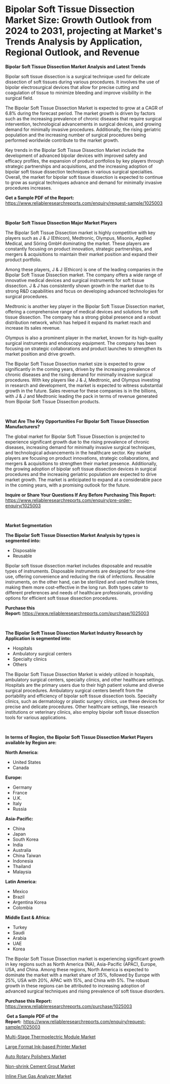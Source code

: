 <p><h1>Bipolar Soft Tissue Dissection Market Size: Growth Outlook from 2024 to 2031, projecting at Market's Trends Analysis by Application, Regional Outlook, and Revenue</h1></p><p><strong>Bipolar Soft Tissue Dissection Market Analysis and Latest Trends</strong></p>
<p><p>Bipolar soft tissue dissection is a surgical technique used for delicate dissection of soft tissues during various procedures. It involves the use of bipolar electrosurgical devices that allow for precise cutting and coagulation of tissue to minimize bleeding and improve visibility in the surgical field.</p><p>The Bipolar Soft Tissue Dissection Market is expected to grow at a CAGR of 6.8% during the forecast period. The market growth is driven by factors such as the increasing prevalence of chronic diseases that require surgical intervention, technological advancements in surgical devices, and growing demand for minimally invasive procedures. Additionally, the rising geriatric population and the increasing number of surgical procedures being performed worldwide contribute to the market growth.</p><p>Key trends in the Bipolar Soft Tissue Dissection Market include the development of advanced bipolar devices with improved safety and efficacy profiles, the expansion of product portfolios by key players through strategic partnerships and acquisitions, and the increasing adoption of bipolar soft tissue dissection techniques in various surgical specialties. Overall, the market for bipolar soft tissue dissection is expected to continue to grow as surgical techniques advance and demand for minimally invasive procedures increases.</p></p>
<p><strong>Get a Sample PDF of the Report:&nbsp;</strong> <a href="https://www.reliableresearchreports.com/enquiry/request-sample/1025003">https://www.reliableresearchreports.com/enquiry/request-sample/1025003</a></p>
<p>&nbsp;</p>
<p><strong>Bipolar Soft Tissue Dissection Major Market Players</strong></p>
<p><p>The Bipolar Soft Tissue Dissection market is highly competitive with key players such as J & J (Ethicon), Medtronic, Olympus, Misonix, Applied Medical, and Söring GmbH dominating the market. These players are constantly focusing on product innovation, strategic partnerships, and mergers & acquisitions to maintain their market position and expand their product portfolio.</p><p>Among these players, J & J (Ethicon) is one of the leading companies in the Bipolar Soft Tissue Dissection market. The company offers a wide range of innovative medical devices and surgical instruments for soft tissue dissection. J & J has consistently shown growth in the market due to its strong R&D capabilities and focus on developing advanced technologies for surgical procedures.</p><p>Medtronic is another key player in the Bipolar Soft Tissue Dissection market, offering a comprehensive range of medical devices and solutions for soft tissue dissection. The company has a strong global presence and a robust distribution network, which has helped it expand its market reach and increase its sales revenue.</p><p>Olympus is also a prominent player in the market, known for its high-quality surgical instruments and endoscopy equipment. The company has been focusing on strategic collaborations and product launches to strengthen its market position and drive growth.</p><p>The Bipolar Soft Tissue Dissection market size is expected to grow significantly in the coming years, driven by the increasing prevalence of chronic diseases and the rising demand for minimally invasive surgical procedures. With key players like J & J, Medtronic, and Olympus investing in research and development, the market is expected to witness substantial growth in the future. Sales revenue for these companies is in the billions, with J & J and Medtronic leading the pack in terms of revenue generated from Bipolar Soft Tissue Dissection products.</p></p>
<p>&nbsp;</p>
<p><strong>What Are The Key Opportunities For Bipolar Soft Tissue Dissection Manufacturers?</strong></p>
<p><p>The global market for Bipolar Soft Tissue Dissection is projected to experience significant growth due to the rising prevalence of chronic diseases, increasing demand for minimally invasive surgical techniques, and technological advancements in the healthcare sector. Key market players are focusing on product innovations, strategic collaborations, and mergers & acquisitions to strengthen their market presence. Additionally, the growing adoption of bipolar soft tissue dissection devices in surgical procedures and the increasing geriatric population are expected to drive market growth. The market is anticipated to expand at a considerable pace in the coming years, with a promising outlook for the future.</p></p>
<p><strong>Inquire or Share Your Questions If Any Before Purchasing This Report:</strong> <a href="https://www.reliableresearchreports.com/enquiry/pre-order-enquiry/1025003">https://www.reliableresearchreports.com/enquiry/pre-order-enquiry/1025003</a></p>
<p>&nbsp;</p>
<p><strong>Market Segmentation</strong></p>
<p><strong>The Bipolar Soft Tissue Dissection Market Analysis by types is segmented into:</strong></p>
<p><ul><li>Disposable</li><li>Reusable</li></ul></p>
<p><p>Bipolar soft tissue dissection market includes disposable and reusable types of instruments. Disposable instruments are designed for one-time use, offering convenience and reducing the risk of infections. Reusable instruments, on the other hand, can be sterilized and used multiple times, making them more cost-effective in the long run. Both types cater to different preferences and needs of healthcare professionals, providing options for efficient soft tissue dissection procedures.</p></p>
<p><strong>Purchase this Report:&nbsp;</strong><a href="https://www.reliableresearchreports.com/purchase/1025003">https://www.reliableresearchreports.com/purchase/1025003</a></p>
<p>&nbsp;</p>
<p><strong>The Bipolar Soft Tissue Dissection Market Industry Research by Application is segmented into:</strong></p>
<p><ul><li>Hospitals</li><li>Ambulatory surgical centers</li><li>Specialty clinics</li><li>Others</li></ul></p>
<p><p>The Bipolar Soft Tissue Dissection Market is widely utilized in hospitals, ambulatory surgical centers, specialty clinics, and other healthcare settings. Hospitals are the primary users due to their high patient volume and diverse surgical procedures. Ambulatory surgical centers benefit from the portability and efficiency of bipolar soft tissue dissection tools. Specialty clinics, such as dermatology or plastic surgery clinics, use these devices for precise and delicate procedures. Other healthcare settings, like research institutions or veterinary clinics, also employ bipolar soft tissue dissection tools for various applications.</p></p>
<p>&nbsp;</p>
<p><strong>In terms of Region, the Bipolar Soft Tissue Dissection Market Players available by Region are:</strong></p>
<p>
    <p> <strong> North America: </strong>
        <ul>
            <li>United States</li>
            <li>Canada</li>
        </ul>
        </p> 
    <p> <strong> Europe: </strong>
        <ul>
            <li>Germany</li>
            <li>France</li>
            <li>U.K.</li>
            <li>Italy</li>
            <li>Russia</li>
        </ul>
        </p> 
    <p> <strong> Asia-Pacific: </strong>
        <ul>
            <li>China</li>
            <li>Japan</li>
            <li>South Korea</li>
            <li>India</li>
            <li>Australia</li>
            <li>China Taiwan</li>
            <li>Indonesia</li>
            <li>Thailand</li>
            <li>Malaysia</li>
        </ul>
        </p> 
    <p> <strong> Latin America: </strong>
        <ul>
            <li>Mexico</li>
            <li>Brazil</li>
            <li>Argentina Korea</li>
            <li>Colombia</li>
        </ul>
        </p> 
    <p> <strong> Middle East & Africa: </strong>
        <ul>
            <li>Turkey</li>
            <li>Saudi</li>
            <li>Arabia</li>
            <li>UAE</li>
            <li>Korea</li>
        </ul>
    </p>
    </p>
<p><p>The Bipolar Soft Tissue Dissection market is experiencing significant growth in key regions such as North America (NA), Asia-Pacific (APAC), Europe, USA, and China. Among these regions, North America is expected to dominate the market with a market share of 35%, followed by Europe with 25%, USA with 20%, APAC with 15%, and China with 5%. The robust growth in these regions can be attributed to increasing adoption of advanced surgical techniques and rising prevalence of soft tissue disorders.</p></p>
<p><strong>Purchase this Report: </strong><a href="https://www.reliableresearchreports.com/purchase/1025003">https://www.reliableresearchreports.com/purchase/1025003</a></p>
<p>&nbsp;<strong>Get a Sample PDF of the Report:&nbsp;&nbsp;</strong><a href="https://www.reliableresearchreports.com/enquiry/request-sample/1025003">https://www.reliableresearchreports.com/enquiry/request-sample/1025003</a></p>
<p><strong></strong></p>
<p><p><a href="https://medium.com/@eldabernier/multi-stage-thermoelectric-module-market-size-and-market-trends-complete-industry-overview-2024-59cc8b3ffaae">Multi-Stage Thermoelectric Module Market</a></p><p><a href="https://medium.com/@eldabernier/large-format-ink-based-printer-market-report-reveals-the-latest-trends-and-growth-opportunities-of-929a74444288">Large Format Ink-based Printer Market</a></p><p><a href="https://issuu.com/reportprime-2/docs/auto-rotary-polishers-market-size-2030.pptx">Auto Rotary Polishers Market</a></p><p><a href="https://issuu.com/reportprime-2/docs/non-shrink-cement-grout-market-size-2030.pptx">Non-shrink Cement Grout Market</a></p><p><a href="https://medium.com/@eldabernier/inline-flue-gas-analyzer-market-research-report-its-history-and-forecast-2024-to-2031-4d750f217549">Inline Flue Gas Analyzer Market</a></p></p>